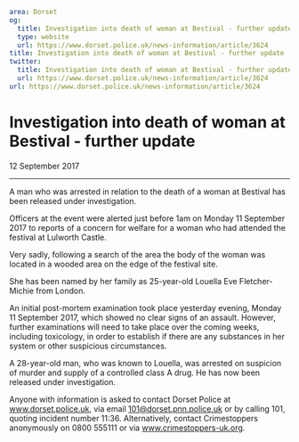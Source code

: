```yaml
area: Dorset
og:
  title: Investigation into death of woman at Bestival - further update
  type: website
  url: https://www.dorset.police.uk/news-information/article/3624
title: Investigation into death of woman at Bestival - further update |
twitter:
  title: Investigation into death of woman at Bestival - further update
  url: https://www.dorset.police.uk/news-information/article/3624
url: https://www.dorset.police.uk/news-information/article/3624
```

# Investigation into death of woman at Bestival - further update

12 September 2017

* * *

A man who was arrested in relation to the death of a woman at Bestival has been released under investigation.

Officers at the event were alerted just before 1am on Monday 11 September 2017 to reports of a concern for welfare for a woman who had attended the festival at Lulworth Castle.

Very sadly, following a search of the area the body of the woman was located in a wooded area on the edge of the festival site.

She has been named by her family as 25-year-old Louella Eve Fletcher-Michie from London.

An initial post-mortem examination took place yesterday evening, Monday 11 September 2017, which showed no clear signs of an assault. However, further examinations will need to take place over the coming weeks, including toxicology, in order to establish if there are any substances in her system or other suspicious circumstances.

A 28-year-old man, who was known to Louella, was arrested on suspicion of murder and supply of a controlled class A drug. He has now been released under investigation.

Anyone with information is asked to contact Dorset Police at www.dorset.police.uk, via email 101@dorset.pnn.police.uk or by calling 101, quoting incident number 11:36. Alternatively, contact Crimestoppers anonymously on 0800 555111 or via www.crimestoppers-uk.org.
